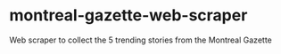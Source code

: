 # montreal-gazette-web-scraper
Web scraper to collect the 5 trending stories from the Montreal Gazette
